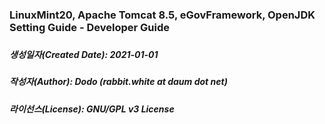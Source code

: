 ### LinuxMint20, Apache Tomcat 8.5, eGovFramework, OpenJDK Setting Guide - Developer Guide
###
##### 생성일자(Created Date): 2021-01-01
##### 작성자(Author): Dodo (rabbit.white at daum dot net)
##### 라이선스(License): GNU/GPL v3 License

